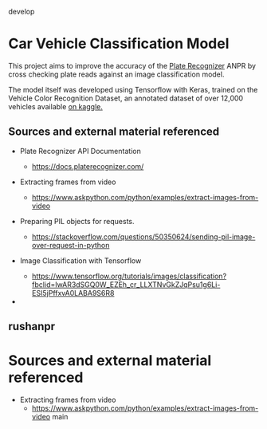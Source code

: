 develop
# Car Vehicle Classification Model

This project aims to improve the accuracy of the [Plate Recognizer](https://platerecognizer.com/) ANPR by cross checking plate reads against an image classification model. 

The model itself was developed using Tensorflow with Keras, trained on the Vehicle Color Recognition Dataset, an annotated dataset of over 12,000 vehicles available [on kaggle.](https://www.kaggle.com/landrykezebou/vcor-vehicle-color-recognition-dataset)







## Sources and external material referenced

- Plate Recognizer API Documentation
    - https://docs.platerecognizer.com/

- Extracting frames from video
    - https://www.askpython.com/python/examples/extract-images-from-video

- Preparing PIL objects for requests.
    - https://stackoverflow.com/questions/50350624/sending-pil-image-over-request-in-python

- Image Classification with Tensorflow
    - https://www.tensorflow.org/tutorials/images/classification?fbclid=IwAR3dSGQ0W_EZEh_cr_LLXTNvGkZJqPsu1g6Li-ESI5jPffxvA0LABA9S6R8

- 

## rushanpr

# Sources and external material referenced

- Extracting frames from video
    - https://www.askpython.com/python/examples/extract-images-from-video
    main